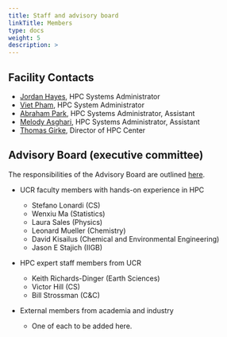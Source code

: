 ```yaml
---
title: Staff and advisory board
linkTitle: Members
type: docs
weight: 5
description: >
---
```



## Facility Contacts

* [Jordan Hayes](mailto:jordan.hayes@ucr.edu), HPC Systems Administrator
* [Viet Pham](mailto:vpham013@ucr.edu), HPC System Administrator
* [Abraham Park](mailto:apark064@ucr.edu), HPC Systems Administrator, Assistant
* [Melody Asghari](mailto:masgh003@ucr.edu), HPC Systems Administrator, Assistant
* [Thomas Girke](http://girke.bioinformatics.ucr.edu), Director of HPC Center

<!--
* New HPC Systems Administrator to be hired, postion posting see [here](https://goo.gl/tngqC1)
-->

## Advisory Board (executive committee)

The responsibilities of the Advisory Board are outlined [here](https://goo.gl/X3p1VK).

* UCR faculty members with hands-on experience in HPC
    * Stefano Lonardi (CS)
    * Wenxiu Ma (Statistics)
    * Laura Sales (Physics)
    * Leonard Mueller (Chemistry)
    * David Kisailus (Chemical and Environmental Engineering)
    * Jason E Stajich (IIGB)

* HPC expert staff members from UCR
    * Keith Richards-Dinger (Earth Sciences)
    * Victor Hill (CS)
    * Bill Strossman (C&C)

* External members from academia and industry 
    * One of each to be added here.


